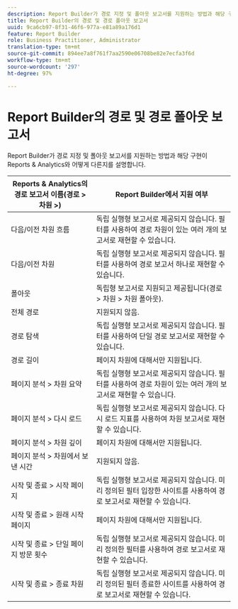 ```yaml
---
description: Report Builder가 경로 지정 및 폴아웃 보고서를 지원하는 방법과 해당 구현이 Reports & Analytics와 어떻게 다른지를 설명합니다.
title: Report Builder의 경로 및 경로 폴아웃 보고서
uuid: 9ca6cb97-8f31-46f6-977a-e81a89a176d1
feature: Report Builder
role: Business Practitioner, Administrator
translation-type: tm+mt
source-git-commit: 894ee7a8f761f7aa2590e06708be82e7ecfa3f6d
workflow-type: tm+mt
source-wordcount: '297'
ht-degree: 97%

---
```



# Report Builder의 경로 및 경로 폴아웃 보고서

Report Builder가 경로 지정 및 폴아웃 보고서를 지원하는 방법과 해당 구현이 Reports &amp; Analytics와 어떻게 다른지를 설명합니다.

| Reports &amp; Analytics의 경로 보고서 이름(경로 > 차원 >) | Report Builder에서 지원 여부 |
|--- |--- |
| 다음/이전 차원 흐름 | 독립 실행형 보고서로 제공되지 않습니다. 필터를 사용하여 경로 차원이 있는 여러 개의 보고서로 재현할 수 있습니다. |
| 다음/이전  차원 | 독립 실행형 보고서로 제공되지 않습니다. 필터를 사용하여 경로 보고서 하나로 재현할 수 있습니다. |
| 폴아웃 | 독립형 보고서로 지원되고 제공됩니다(경로 >  차원 >  차원  폴아웃). |
| 전체 경로 | 지원되지 않음. |
| 경로 탐색 | 독립 실행형 보고서로 제공되지 않습니다. 필터를 사용하여 단일 경로 보고서로 재현할 수 있습니다. |
| 경로 길이 | 페이지 차원에 대해서만 지원됩니다. |
| 페이지 분석 > 차원 요약 | 독립 실행형 보고서로 제공되지 않습니다. 필터를 사용하여 경로 차원이 있는 여러 개의 보고서로 재현할 수 있습니다. |
| 페이지 분석 > 다시 로드 | 독립 실행형 보고서로 제공되지 않습니다. 다시 로드 지표를 사용하여 차원 보고서로 재현할 수 있습니다. |
| 페이지 분석 > 차원 깊이 | 페이지 차원에 대해서만 지원됩니다. |
| 페이지 분석 > 차원에서 보낸 시간 | 지원되지 않음. |
| 시작 및 종료 > 시작 페이지 | 독립 실행형 보고서로 제공되지 않습니다. 미리 정의된 필터 입장한 사이트를 사용하여 경로 보고서로 재현할 수 있습니다. |
| 시작 및 종료 > 원래 시작 페이지 | 페이지 차원에 대해서만 지원됩니다. |
| 시작 및 종료 > 단일 페이지 방문 횟수 | 독립 실행형 보고서로 제공되지 않습니다. 미리 정의한 필터를 사용하여 경로 보고서로 재현할 수 있습니다. |
| 시작 및 종료 > 종료 차원 | 독립 실행형 보고서로 제공되지 않습니다. 미리 정의된 필터 종료한 사이트를 사용하여 경로 보고서로 재현할 수 있습니다. |
